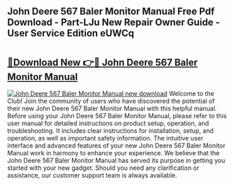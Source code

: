 ## John Deere 567 Baler Monitor Manual Free Pdf Download - Part-LJu New Repair Owner Guide - User Service Edition eUWCq

# <h2><a href="http://bc93013.oget.top/?id=John+Deere+567+Baler+Monitor+Manual">🔗Download New 👉🔴 John Deere 567 Baler Monitor Manual</a></h2>

[![John Deere 567 Baler Monitor Manual new download](https://i.imgur.com/5g1atiW.png)](http://bc93013.oget.top/?id=John+Deere+567+Baler+Monitor+Manual)
Welcome to the Club! Join the community of users who have discovered the potential of their new John Deere 567 Baler Monitor Manual with this helpful manual. Before using your John Deere 567 Baler Monitor Manual, please refer to this user manual for detailed instructions on product setup, operation, and troubleshooting. It includes clear instructions for installation, setup, and operation, as well as important safety information. The intuitive user interface and advanced features of your new John Deere 567 Baler Monitor Manual work in harmony to enhance your experience. We believe that the John Deere 567 Baler Monitor Manual has served its purpose in getting you started with your new gadget. Should you need any clarification or assistance, our customer support team is always available.
